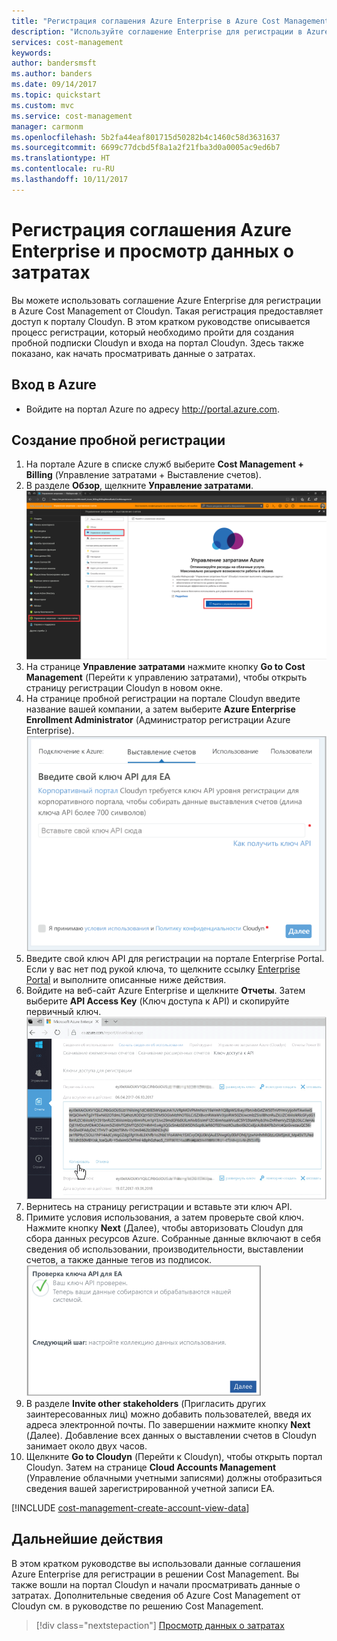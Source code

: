 ```yaml
---
title: "Регистрация соглашения Azure Enterprise в Azure Cost Management | Документация Майкрософт"
description: "Используйте соглашение Enterprise для регистрации в Azure Cost Management от Cloudyn."
services: cost-management
keywords: 
author: bandersmsft
ms.author: banders
ms.date: 09/14/2017
ms.topic: quickstart
ms.custom: mvc
ms.service: cost-management
manager: carmonm
ms.openlocfilehash: 5b2fa44eaf801715d50282b4c1460c58d3631637
ms.sourcegitcommit: 6699c77dcbd5f8a1a2f21fba3d0a0005ac9ed6b7
ms.translationtype: HT
ms.contentlocale: ru-RU
ms.lasthandoff: 10/11/2017
---
```

# <a name="register-an-azure-enterprise-agreement-and-view-cost-data"></a>Регистрация соглашения Azure Enterprise и просмотр данных о затратах

Вы можете использовать соглашение Azure Enterprise для регистрации в Azure Cost Management от Cloudyn. Такая регистрация предоставляет доступ к порталу Cloudyn. В этом кратком руководстве описывается процесс регистрации, который необходимо пройти для создания пробной подписки Cloudyn и входа на портал Cloudyn. Здесь также показано, как начать просматривать данные о затратах.

## <a name="log-in-to-azure"></a>Вход в Azure

- Войдите на портал Azure по адресу http://portal.azure.com.

## <a name="create-a-trial-registration"></a>Создание пробной регистрации

1. На портале Azure в списке служб выберите **Cost Management + Billing** (Управление затратами + Выставление счетов).
2. В разделе **Обзор**, щелкните **Управление затратами**.  
    ![Страница "Управление затратами"](./media/quick-register-ea/cost-mgt-billing-service.png)
3. На странице **Управление затратами** нажмите кнопку **Go to Cost Management** (Перейти к управлению затратами), чтобы открыть страницу регистрации Cloudyn в новом окне.
4. На странице пробной регистрации на портале Cloudyn введите название вашей компании, а затем выберите **Azure Enterprise Enrollment Administrator** (Администратор регистрации Azure Enterprise).  
    ![пробная регистрация](./media/quick-register-ea/trial-reg.png)
5. Введите свой ключ API для регистрации на портале Enterprise Portal. Если у вас нет под рукой ключа, то щелкните ссылку [Enterprise Portal](https://ea.azure.com) и выполните описанные ниже действия.
  1. Войдите на веб-сайт Azure Enterprise и щелкните **Отчеты**. Затем выберите **API Access Key** (Ключ доступа к API) и скопируйте первичный ключ.  
    ![Ключ API EA](./media/quick-register-ea/ea-key.png)
  3. Вернитесь на страницу регистрации и вставьте эти ключ API.
6. Примите условия использования, а затем проверьте свой ключ. Нажмите кнопку **Next** (Далее), чтобы авторизовать Cloudyn для сбора данных ресурсов Azure. Собранные данные включают в себя сведения об использовании, производительности, выставлении счетов, а также данные тегов из подписок.  
    ![проверка ключа](./media/quick-register-ea/ea-key-validated.png)
7. В разделе **Invite other stakeholders** (Пригласить других заинтересованных лиц) можно добавить пользователей, введя их адреса электронной почты. По завершении нажмите кнопку **Next** (Далее). Добавление всех данных о выставлении счетов в Cloudyn занимает около двух часов.
8. Щелкните **Go to Cloudyn** (Перейти к Cloudyn), чтобы открыть портал Cloudyn. Затем на странице **Cloud Accounts Management** (Управление облачными учетными записями) должны отобразиться сведения вашей зарегистрированной учетной записи EA.

[!INCLUDE [cost-management-create-account-view-data](../../includes/cost-management-create-account-view-data.md)]

## <a name="next-steps"></a>Дальнейшие действия

В этом кратком руководстве вы использовали данные соглашения Azure Enterprise для регистрации в решении Cost Management. Вы также вошли на портал Cloudyn и начали просматривать данные о затратах. Дополнительные сведения об Azure Cost Management от Cloudyn см. в руководстве по решению Cost Management.

> [!div class="nextstepaction"]
> [Просмотр данных о затратах](./tutorial-review-usage.md)
